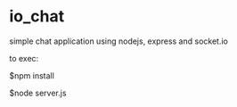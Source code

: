 # io_chat
simple chat application using nodejs, express and socket.io

to exec:

$npm install

$node server.js

